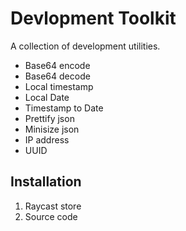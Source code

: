 # Devlopment Toolkit

A collection of development utilities.
- Base64 encode
- Base64 decode
- Local timestamp
- Local Date
- Timestamp to Date
- Prettify json
- Minisize json
- IP address
- UUID

## Installation
1. Raycast store
2. Source code